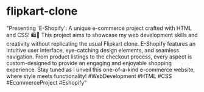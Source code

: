 # flipkart-clone

"Presenting 'E-Shopify': A unique e-commerce project crafted with HTML and CSS! 🛍️🎨 This project aims to showcase my web development skills and creativity without replicating the usual Flipkart clone. E-Shopify features an intuitive user interface, eye-catching design elements, and seamless navigation. From product listings to the checkout process, every aspect is custom-designed to provide an engaging and enjoyable shopping experience. Stay tuned as I unveil this one-of-a-kind e-commerce website, where style meets functionality! #WebDevelopment #HTML #CSS #EcommerceProject #Eshopify"
